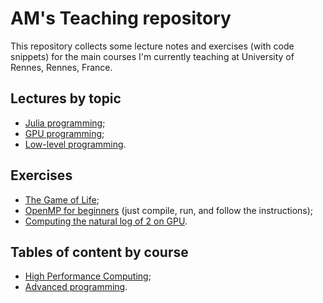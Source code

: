 
# AM's Teaching repository

This repository collects some lecture notes and exercises (with
code snippets) for the main courses I'm currently teaching at 
University of Rennes, Rennes, France.

## Lectures by topic

* [Julia programming](./Julia/README.md);
* [GPU programming](./GPU/README.md);
* [Low-level programming](./lowlevel/README.md).

## Exercises

* [The Game of Life](./HPC/game/README.md);
* [OpenMP for beginners](./HPC/OpenMPbeginners.c) (just compile, run, and follow the instructions);
* [Computing the natural log of 2 on GPU](./GPU/log2series.md).

## Tables of content by course

* [High Performance Computing](./HPC.md);
* [Advanced programming](./Advanced.md).

